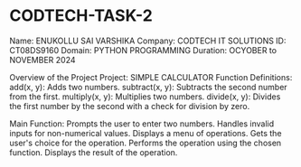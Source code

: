 # CODTECH-TASK-2
Name: ENUKOLLU SAI VARSHIKA 
Company: CODTECH IT SOLUTIONS 
ID: CT08DS9160
 Domain: PYTHON PROGRAMMING 
Duration: OCYOBER to  NOVEMBER 2024

Overview of the Project
Project: SIMPLE CALCULATOR
Function Definitions:
add(x, y): Adds two numbers. subtract(x, y): Subtracts the second number from the first. multiply(x, y): Multiplies two numbers. divide(x, y): Divides the first number by the second with a check for division by zero.

Main Function:
Prompts the user to enter two numbers. Handles invalid inputs for non-numerical values. Displays a menu of operations. Gets the user's choice for the operation. Performs the operation using the chosen function. Displays the result of the operation.
